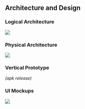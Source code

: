 ## Architecture and Design

### Logical Architecture

![](/docs/logical.png)


### Physical Architecture

![](/docs/physical.png)


### Vertical Prototype

*(apk release)*

### UI Mockups

![](/docs/mockup.png)

